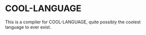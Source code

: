 # COOL-LANGUAGE

This is a compiler for COOL-LANGUAGE, quite possibly the coolest language to ever exist.
